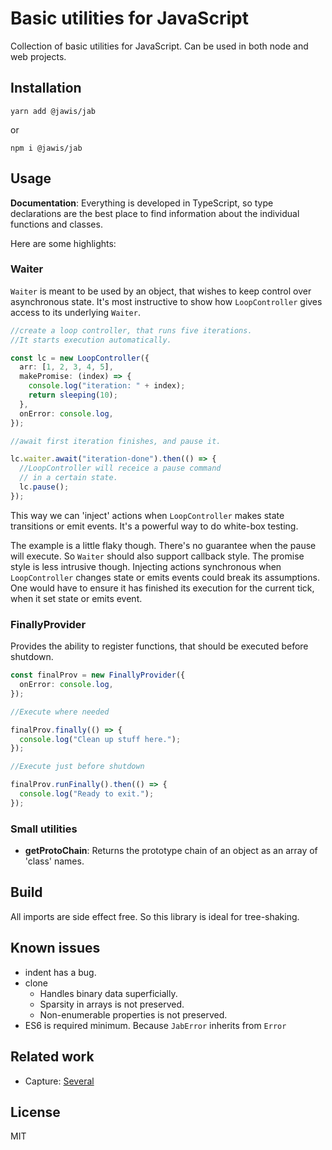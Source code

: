 # Basic utilities for JavaScript

Collection of basic utilities for JavaScript. Can be used in both node and web
projects.

## Installation

```
yarn add @jawis/jab
```

or

```
npm i @jawis/jab
```

## Usage

**Documentation**: Everything is developed in TypeScript, so type declarations
are the best place to find information about the individual functions and
classes.

Here are some highlights:

### Waiter

`Waiter` is meant to be used by an object, that wishes to keep control over
asynchronous state. It's most instructive to show how `LoopController` gives
access to its underlying `Waiter`.

```ts
//create a loop controller, that runs five iterations.
//It starts execution automatically.

const lc = new LoopController({
  arr: [1, 2, 3, 4, 5],
  makePromise: (index) => {
    console.log("iteration: " + index);
    return sleeping(10);
  },
  onError: console.log,
});

//await first iteration finishes, and pause it.

lc.waiter.await("iteration-done").then(() => {
  //LoopController will receice a pause command
  // in a certain state.
  lc.pause();
});
```

This way we can 'inject' actions when `LoopController` makes state transitions
or emit events. It's a powerful way to do white-box testing.

The example is a little flaky though. There's no guarantee when the pause will
execute. So `Waiter` should also support callback style. The promise style is
less intrusive though. Injecting actions synchronous when `LoopController`
changes state or emits events could break its assumptions. One would have to
ensure it has finished its execution for the current tick, when it set state or
emits event.

### FinallyProvider

Provides the ability to register functions, that should be executed before
shutdown.

```ts
const finalProv = new FinallyProvider({
  onError: console.log,
});

//Execute where needed

finalProv.finally(() => {
  console.log("Clean up stuff here.");
});

//Execute just before shutdown

finalProv.runFinally().then(() => {
  console.log("Ready to exit.");
});
```

### Small utilities

- **getProtoChain**: Returns the prototype chain of an object as an array of
  'class' names.

## Build

All imports are side effect free. So this library is ideal for tree-shaking.

## Known issues

- indent has a bug.
- clone
  - Handles binary data superficially.
  - Sparsity in arrays is not preserved.
  - Non-enumerable properties is not preserved.
- ES6 is required minimum. Because `JabError` inherits from `Error`

## Related work

- Capture:
  [Several](https://npmtrends.com/@stdlib/utils-native-class-vs-arson-vs-error-to-json-vs-lave-vs-serialize-error-vs-serialize-javascript-vs-uneval)

## License

MIT
